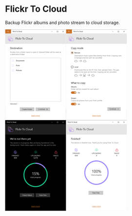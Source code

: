 # Flickr To Cloud
Backup Flickr albums and photo stream to cloud storage.

<p align="center">
  <img src="https://github.com/havlicekp/flickr-to-cloud/blob/master/images/destination-folder-light.png" alt="alt text"  align="left" width="200">
<img src="https://github.com/havlicekp/flickr-to-cloud/blob/master/images/settings-light.png" alt="alt text"  align="left" width="200">
<img src="https://github.com/havlicekp/flickr-to-cloud/blob/master/images/status-check2.png" alt="alt text"  align="left" width="200">
<img src="https://github.com/havlicekp/flickr-to-cloud/blob/master/images/finished-light.png" alt="alt text"  align="left" width="200">
</p>
